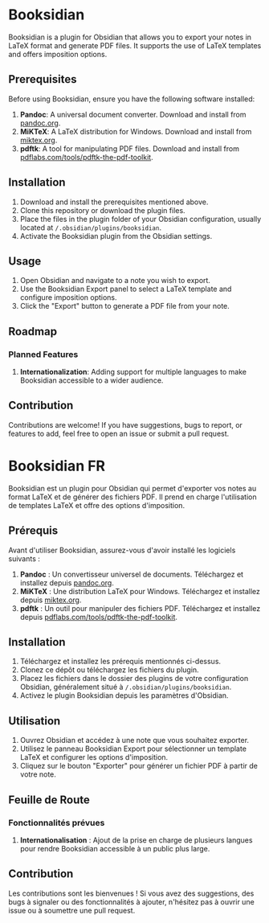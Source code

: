 # Booksidian

Booksidian is a plugin for Obsidian that allows you to export your notes in LaTeX format and generate PDF files. It supports the use of LaTeX templates and offers imposition options.

## Prerequisites

Before using Booksidian, ensure you have the following software installed:

1. **Pandoc**: A universal document converter. Download and install from [pandoc.org](https://pandoc.org/installing.html).
2. **MiKTeX**: A LaTeX distribution for Windows. Download and install from [miktex.org](https://miktex.org/download).
3. **pdftk**: A tool for manipulating PDF files. Download and install from [pdflabs.com/tools/pdftk-the-pdf-toolkit](https://www.pdflabs.com/tools/pdftk-the-pdf-toolkit/).

## Installation

1. Download and install the prerequisites mentioned above.
2. Clone this repository or download the plugin files.
3. Place the files in the plugin folder of your Obsidian configuration, usually located at `/.obsidian/plugins/booksidian`.
4. Activate the Booksidian plugin from the Obsidian settings.

## Usage

1. Open Obsidian and navigate to a note you wish to export.
2. Use the Booksidian Export panel to select a LaTeX template and configure imposition options.
3. Click the "Export" button to generate a PDF file from your note.

## Roadmap

### Planned Features

1. **Internationalization**: Adding support for multiple languages to make Booksidian accessible to a wider audience.

## Contribution

Contributions are welcome! If you have suggestions, bugs to report, or features to add, feel free to open an issue or submit a pull request.



# Booksidian FR

Booksidian est un plugin pour Obsidian qui permet d'exporter vos notes au format LaTeX et de générer des fichiers PDF. Il prend en charge l'utilisation de templates LaTeX et offre des options d'imposition.

## Prérequis

Avant d'utiliser Booksidian, assurez-vous d'avoir installé les logiciels suivants :

1. **Pandoc** : Un convertisseur universel de documents. Téléchargez et installez depuis [pandoc.org](https://pandoc.org/installing.html).
2. **MiKTeX** : Une distribution LaTeX pour Windows. Téléchargez et installez depuis [miktex.org](https://miktex.org/download).
3. **pdftk** : Un outil pour manipuler des fichiers PDF. Téléchargez et installez depuis [pdflabs.com/tools/pdftk-the-pdf-toolkit](https://www.pdflabs.com/tools/pdftk-the-pdf-toolkit/).

## Installation

1. Téléchargez et installez les prérequis mentionnés ci-dessus.
2. Clonez ce dépôt ou téléchargez les fichiers du plugin.
3. Placez les fichiers dans le dossier des plugins de votre configuration Obsidian, généralement situé à `/.obsidian/plugins/booksidian`.
4. Activez le plugin Booksidian depuis les paramètres d'Obsidian.

## Utilisation

1. Ouvrez Obsidian et accédez à une note que vous souhaitez exporter.
2. Utilisez le panneau Booksidian Export pour sélectionner un template LaTeX et configurer les options d'imposition.
3. Cliquez sur le bouton "Exporter" pour générer un fichier PDF à partir de votre note.

## Feuille de Route

### Fonctionnalités prévues

1. **Internationalisation** : Ajout de la prise en charge de plusieurs langues pour rendre Booksidian accessible à un public plus large.

## Contribution

Les contributions sont les bienvenues ! Si vous avez des suggestions, des bugs à signaler ou des fonctionnalités à ajouter, n'hésitez pas à ouvrir une issue ou à soumettre une pull request.
